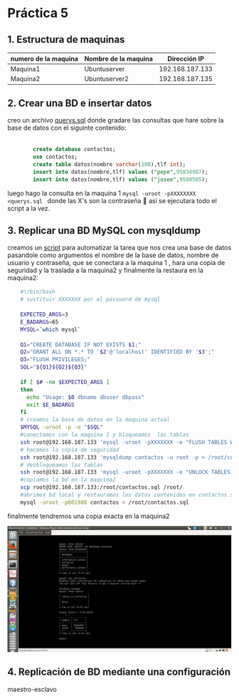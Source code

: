 # Práctica 5

## 1. Estructura de  maquinas

numero de la maquina|Nombre de la maquina | Dirección IP
-----------|------------ | -------------
Maquina1 | Ubuntuserver | 192.168.187.133
Maquina2 | Ubuntuserver2 | 192.168.187.135


## 2. Crear una BD e insertar datos

creo un archivo [querys.sql](https://github.com/NAEL1/SWAP2015/blob/master/practica5/querys.sql) donde gradare las consultas que hare sobre la base de datos con el siguinte contenido:

```sql

		create database contactos;
		use contactos;
		create table datos(nombre varchar(100),tlf int);
		insert into datos(nombre,tlf) values ("pepe",95834987);
		insert into datos(nombre,tlf) values ("josee",9588585);
```

luego hago la consulta en la maquina 1 `mysql -uroot -pXXXXXXXX <querys.sql ` donde las X's son la contraseña :eyes:
asi se ejecutara todo el script a la vez.

## 3. Replicar una BD MySQL con mysqldump

creamos un [script](https://github.com/NAEL1/SWAP2015/blob/master/practica5/sqlDump.sh) para automatizar la tarea  que nos crea una base de datos pasandole como argumentos el nombre de la base de datos, nombre de usuario y contraseña, que se conectara a la maquina 1 , hara una copia de seguridad y la traslada a la maquina2 y finalmente la restaura en la maquina2:


``` bash
	#!/bin/bash
	# sustituir XXXXXXX por el password de mysql

	EXPECTED_ARGS=3
	E_BADARGS=65
	MYSQL=`which mysql`
	 
	Q1="CREATE DATABASE IF NOT EXISTS $1;"
	Q2="GRANT ALL ON *.* TO '$2'@'localhost' IDENTIFIED BY '$3';"
	Q3="FLUSH PRIVILEGES;"
	SQL="${Q1}${Q2}${Q3}"
	 
	if [ $# -ne $EXPECTED_ARGS ]
	then
	  echo "Usage: $0 dbname dbuser dbpass"
	  exit $E_BADARGS
	fi
	# creamos la base de datos en la maquina actual
	$MYSQL -uroot -p -e "$SQL"
	#conectamos con la maquina 1 y bloqueamos  las tablas
	ssh root@192.168.187.133 'mysql -uroot -pXXXXXXX -e "FLUSH TABLES WITH READ LOCK;" '
	# hacemos la copia de seguridad 
	ssh root@192.168.187.133 'mysqldump contactos -u root -p > /root/contactos.sql'
	# desbloqueamos las tablas
	ssh root@192.168.187.133 'mysql -uroot -pXXXXXXX -e "UNLOCK TABLES;"'
	#copiamos la bd en la maquina2
	scp root@192.168.187.133:/root/contactos.sql /root/
	#abrimos bd local y restauramos los datos contenidos en contactos.sql
	mysql -uroot -p601988 contactos < /root/contactos.sql

```


finalmente tendremos una copia exacta en la  maquina2


![cap1](https://github.com/NAEL1/SWAP2015/blob/master/practica5/cap1.png)

## 4. Replicación de BD mediante una configuración
maestro-esclavo